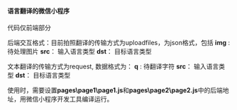 #### 语言翻译的微信小程序

代码仅前端部分

后端交互格式：目前拍照翻译的传输方式为uploadfiles，为json格式，包括
  **img** : 待处理图片
  **src**： 输入语言类型
  **dst**： 目标语言类型

文本翻译的传输方式为request, 数据格式为：
  **q** : 待翻译字符
  **src**： 输入语言类型
  **dst**： 目标语言类型

使用时，需要设置**pages\page1\page1.js**和**pages\page2\page2.js**中的后端地址，用微信小程序开发工具编译运行。
